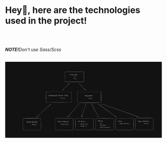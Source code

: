 <h1>Hey👋, here are the technologies used in the project!</h1>
<br />
<br />
<p><i><b>NOTE!</b>Don't use Sass/Scss</i></p>
<br />
<img src="./src/assets/images/config/cbs.png" style="object-fit: cover" />